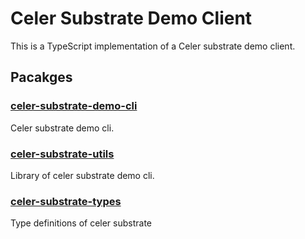 # Celer Substrate Demo Client
This is a TypeScript implementation of a Celer substrate demo client.

## Pacakges

### [celer-substrate-demo-cli](/packages/cli)
Celer substrate demo cli.

### [celer-substrate-utils](/packages/util)
Library of celer substrate demo cli.

### [celer-substrate-types](/packages/celer-types)
Type definitions of celer substrate
